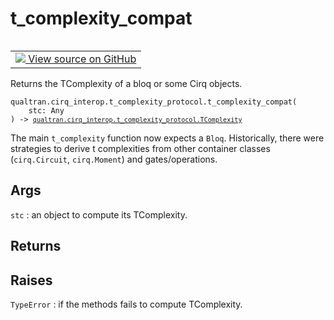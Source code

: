 # t_complexity_compat


<table class="tfo-notebook-buttons tfo-api nocontent" align="left">
<td>
  <a target="_blank" href="https://github.com/quantumlib/Qualtran/blob/main/qualtran/cirq_interop/t_complexity_protocol.py#L274-L310">
    <img src="https://www.tensorflow.org/images/GitHub-Mark-32px.png" />
    View source on GitHub
  </a>
</td>
</table>



Returns the TComplexity of a bloq or some Cirq objects.


<pre class="devsite-click-to-copy prettyprint lang-py tfo-signature-link">
<code>qualtran.cirq_interop.t_complexity_protocol.t_complexity_compat(
    stc: Any
) -> <a href="../../../qualtran/cirq_interop/t_complexity_protocol/TComplexity.html"><code>qualtran.cirq_interop.t_complexity_protocol.TComplexity</code></a>
</code></pre>



<!-- Placeholder for "Used in" -->

The main `t_complexity` function now expects a `Bloq`. Historically, there were strategies
to derive t complexities from other container classes (`cirq.Circuit`, `cirq.Moment`) and
gates/operations.

<h2 class="add-link">Args</h2>

`stc`<a id="stc"></a>
: an object to compute its TComplexity.




<h2 class="add-link">Returns</h2>




<h2 class="add-link">Raises</h2>

`TypeError`<a id="TypeError"></a>
: if the methods fails to compute TComplexity.


